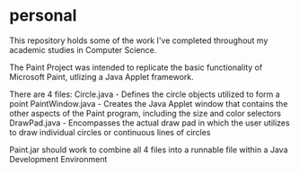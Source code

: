 # personal
This repository holds some of the work I've completed throughout my academic studies in Computer Science. 

The Paint Project was intended to replicate the basic functionality of
Microsoft Paint, utlizing a Java Applet framework. 

There are 4 files:
Circle.java - Defines the circle objects utilized to form a point
PaintWindow.java - Creates the Java Applet window that contains the other aspects of the Paint program, including the size and color selectors
DrawPad.java - Encompasses the actual draw pad in which the user utilizes to draw individual circles or continuous lines of circles

Paint.jar should work to combine all 4 files into a runnable file within a Java Development Environment
